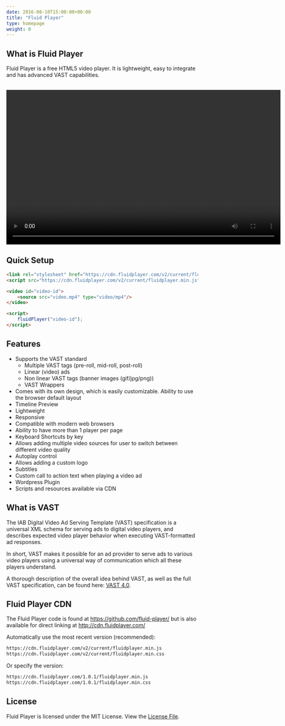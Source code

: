 ```yaml
---
date: 2016-08-10T15:00:00+00:00
title: "Fluid Player"
type: homepage
weight: 0
---
```


## What is Fluid Player
Fluid Player is a free HTML5 video player. It is lightweight, easy to integrate and has advanced VAST capabilities.

<br/>

<video id='my-video' controls style="width:720px;height:405px;">
    <source src='https://cdn.fluidplayer.com/videos/valerian-1080p.mkv' title="1080p" type='video/mp4' />
    <source src='https://cdn.fluidplayer.com/videos/valerian-720p.mkv' title="720p" type='video/mp4' />
    <source src='https://cdn.fluidplayer.com/videos/valerian-480p.mkv' title="480p" type='video/mp4' />
</video>

<link rel="stylesheet" href="https://cdn.fluidplayer.com/v2/current/fluidplayer.min.css" type="text/css"/>
<script src="https://cdn.fluidplayer.com/v2/current/fluidplayer.min.js"/></script>
<script src="fluidplayer/fp_generator.js"></script>

## Quick Setup

```html
<link rel="stylesheet" href="https://cdn.fluidplayer.com/v2/current/fluidplayer.min.css" type="text/css"/>
<script src="https://cdn.fluidplayer.com/v2/current/fluidplayer.min.js"></script>

<video id="video-id">
    <source src="video.mp4" type="video/mp4"/>
</video>

<script>
    fluidPlayer("video-id");
</script>
```

## Features
* Supports the VAST standard
  * Multiple VAST tags (pre-roll, mid-roll, post-roll)
  * Linear (video) ads
  * Non linear VAST tags (banner images (gif/jpg/png))
  * VAST Wrappers
* Comes with its own design, which is easily customizable. Ability to use the browser default layout
* Timeline Preview
* Lightweight
* Responsive
* Compatible with modern web browsers
* Ability to have more than 1 player per page
* Keyboard Shortcuts by key
* Allows adding multiple video sources for user to switch between different video quality
* Autoplay control
* Allows adding a custom logo
* Subtitles
* Custom call to action text when playing a video ad
* Wordpress Plugin
* Scripts and resources available via CDN

## What is VAST
The IAB Digital Video Ad Serving Template (VAST) specification is a universal XML schema for serving ads to digital video players, and describes expected video player behavior when executing VAST-formatted ad responses.

In short, VAST makes it possible for an ad provider to serve ads to various video players using a universal way of communication which all these players understand.

A thorough description of the overall idea behind VAST, as well as the full VAST specification, can be found here: [VAST 4.0](https://www.iab.com/wp-content/uploads/2016/04/VAST4.0_Updated_April_2016.pdf).

## Fluid Player CDN

The Fluid Player code is found at https://github.com/fluid-player/ but is also available for direct linking at http://cdn.fluidplayer.com/ 

Automatically use the most recent version (recommended):
```html
https://cdn.fluidplayer.com/v2/current/fluidplayer.min.js
https://cdn.fluidplayer.com/v2/current/fluidplayer.min.css
```

Or specify the version:
```html
https://cdn.fluidplayer.com/1.0.1/fluidplayer.min.js
https://cdn.fluidplayer.com/1.0.1/fluidplayer.min.css
```

## License

Fluid Player is licensed under the MIT License. View the [License File](https://github.com/fluid-player/fluid-player/blob/master/LICENSE).
